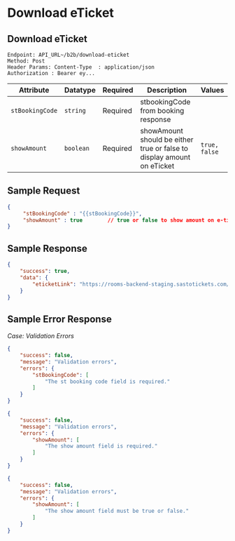 # Download eTicket

## Download eTicket
```
Endpoint: API_URL~/b2b/download-eticket
Method: Post
Header Params: Content-Type  : application/json
Authorization : Bearer ey...
```

| **Attribute**           | **Datatype**        | **Required** | **Description**                                            | **Values**                   |
|-------------------------|---------------------|--------------|------------------------------------------------------------|------------------------------|
| `stBookingCode`         | `string`            | Required     | stbookingCode from booking response                        |                              |
| `showAmount`            | `boolean`           | Required     | showAmount should be either true or false to display amount on eTicket|`true, false`      |

## Sample Request
```json
{
     "stBookingCode" : "{{stBookingCode}}",
     "showAmount" : true        // true or false to show amount on e-ticket
}
```

## Sample Response
```json
{
    "success": true,
    "data": {
        "eticketLink": "https://rooms-backend-staging.sastotickets.com/e-tickets/RM-4TAOUE-RAYAMAJHI.pdf"
    }
}
```

## Sample Error Response
*Case: Validation Errors*
```json
{
    "success": false,
    "message": "Validation errors",
    "errors": {
        "stBookingCode": [
            "The st booking code field is required."
        ]
    }
}
```

```json
{
    "success": false,
    "message": "Validation errors",
    "errors": {
        "showAmount": [
            "The show amount field is required."
        ]
    }
}
```

```json
{
    "success": false,
    "message": "Validation errors",
    "errors": {
        "showAmount": [
            "The show amount field must be true or false."
        ]
    }
}
```